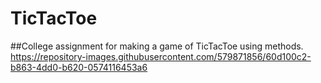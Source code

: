 # TicTacToe
##College assignment for making a game of TicTacToe using methods.
https://repository-images.githubusercontent.com/579871856/60d100c2-b863-4dd0-b620-0574116453a6
